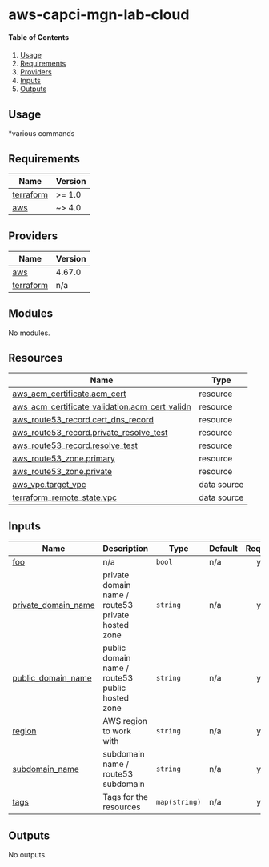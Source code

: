 # aws-capci-mgn-lab-cloud

#### Table of Contents
1. [Usage](#usage)
2. [Requirements](#requirements)
3. [Providers](#Providers)
4. [Inputs](#inputs)
5. [Outputs](#outputs)
## Usage
*various commands
<!-- BEGINNING OF PRE-COMMIT-TERRAFORM DOCS HOOK -->
## Requirements

| Name | Version |
|------|---------|
| <a name="requirement_terraform"></a> [terraform](#requirement\_terraform) | >= 1.0 |
| <a name="requirement_aws"></a> [aws](#requirement\_aws) | ~> 4.0 |

## Providers

| Name | Version |
|------|---------|
| <a name="provider_aws"></a> [aws](#provider\_aws) | 4.67.0 |
| <a name="provider_terraform"></a> [terraform](#provider\_terraform) | n/a |

## Modules

No modules.

## Resources

| Name | Type |
|------|------|
| [aws_acm_certificate.acm_cert](https://registry.terraform.io/providers/hashicorp/aws/latest/docs/resources/acm_certificate) | resource |
| [aws_acm_certificate_validation.acm_cert_validn](https://registry.terraform.io/providers/hashicorp/aws/latest/docs/resources/acm_certificate_validation) | resource |
| [aws_route53_record.cert_dns_record](https://registry.terraform.io/providers/hashicorp/aws/latest/docs/resources/route53_record) | resource |
| [aws_route53_record.private_resolve_test](https://registry.terraform.io/providers/hashicorp/aws/latest/docs/resources/route53_record) | resource |
| [aws_route53_record.resolve_test](https://registry.terraform.io/providers/hashicorp/aws/latest/docs/resources/route53_record) | resource |
| [aws_route53_zone.primary](https://registry.terraform.io/providers/hashicorp/aws/latest/docs/resources/route53_zone) | resource |
| [aws_route53_zone.private](https://registry.terraform.io/providers/hashicorp/aws/latest/docs/resources/route53_zone) | resource |
| [aws_vpc.target_vpc](https://registry.terraform.io/providers/hashicorp/aws/latest/docs/data-sources/vpc) | data source |
| [terraform_remote_state.vpc](https://registry.terraform.io/providers/hashicorp/terraform/latest/docs/data-sources/remote_state) | data source |

## Inputs

| Name | Description | Type | Default | Required |
|------|-------------|------|---------|:--------:|
| <a name="input_foo"></a> [foo](#input\_foo) | n/a | `bool` | n/a | yes |
| <a name="input_private_domain_name"></a> [private\_domain\_name](#input\_private\_domain\_name) | private domain name / route53 private hosted zone | `string` | n/a | yes |
| <a name="input_public_domain_name"></a> [public\_domain\_name](#input\_public\_domain\_name) | public domain name / route53 public hosted zone | `string` | n/a | yes |
| <a name="input_region"></a> [region](#input\_region) | AWS region to work with | `string` | n/a | yes |
| <a name="input_subdomain_name"></a> [subdomain\_name](#input\_subdomain\_name) | subdomain name / route53 subdomain | `string` | n/a | yes |
| <a name="input_tags"></a> [tags](#input\_tags) | Tags for the resources | `map(string)` | n/a | yes |

## Outputs

No outputs.
<!-- END OF PRE-COMMIT-TERRAFORM DOCS HOOK -->